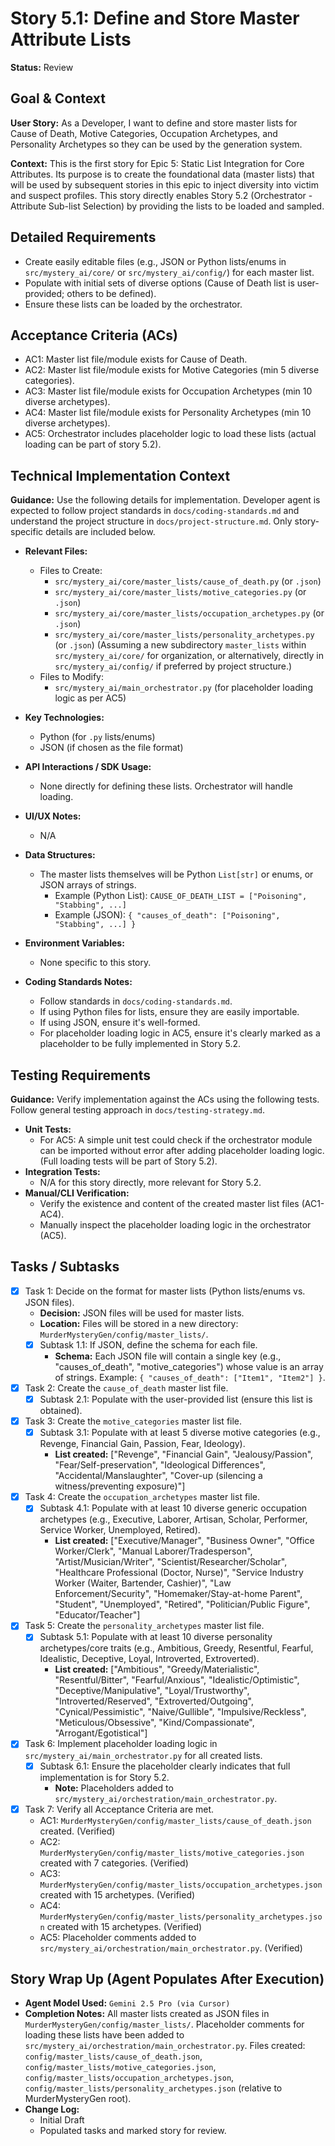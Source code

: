 # Story 5.1: Define and Store Master Attribute Lists

**Status:** Review

## Goal & Context

**User Story:** As a Developer, I want to define and store master lists for Cause of Death, Motive Categories, Occupation Archetypes, and Personality Archetypes so they can be used by the generation system.

**Context:** This is the first story for Epic 5: Static List Integration for Core Attributes. Its purpose is to create the foundational data (master lists) that will be used by subsequent stories in this epic to inject diversity into victim and suspect profiles. This story directly enables Story 5.2 (Orchestrator - Attribute Sub-list Selection) by providing the lists to be loaded and sampled.

## Detailed Requirements

- Create easily editable files (e.g., JSON or Python lists/enums in `src/mystery_ai/core/` or `src/mystery_ai/config/`) for each master list.
- Populate with initial sets of diverse options (Cause of Death list is user-provided; others to be defined).
- Ensure these lists can be loaded by the orchestrator.

## Acceptance Criteria (ACs)

- AC1: Master list file/module exists for Cause of Death.
- AC2: Master list file/module exists for Motive Categories (min 5 diverse categories).
- AC3: Master list file/module exists for Occupation Archetypes (min 10 diverse archetypes).
- AC4: Master list file/module exists for Personality Archetypes (min 10 diverse archetypes).
- AC5: Orchestrator includes placeholder logic to load these lists (actual loading can be part of story 5.2).

## Technical Implementation Context

**Guidance:** Use the following details for implementation. Developer agent is expected to follow project standards in `docs/coding-standards.md` and understand the project structure in `docs/project-structure.md`. Only story-specific details are included below.

- **Relevant Files:**
  - Files to Create:
    - `src/mystery_ai/core/master_lists/cause_of_death.py` (or `.json`)
    - `src/mystery_ai/core/master_lists/motive_categories.py` (or `.json`)
    - `src/mystery_ai/core/master_lists/occupation_archetypes.py` (or `.json`)
    - `src/mystery_ai/core/master_lists/personality_archetypes.py` (or `.json`)
    (Assuming a new subdirectory `master_lists` within `src/mystery_ai/core/` for organization, or alternatively, directly in `src/mystery_ai/config/` if preferred by project structure.)
  - Files to Modify:
    - `src/mystery_ai/main_orchestrator.py` (for placeholder loading logic as per AC5)

- **Key Technologies:**
  - Python (for `.py` lists/enums)
  - JSON (if chosen as the file format)

- **API Interactions / SDK Usage:**
  - None directly for defining these lists. Orchestrator will handle loading.

- **UI/UX Notes:**
  - N/A

- **Data Structures:**
  - The master lists themselves will be Python `List[str]` or enums, or JSON arrays of strings.
    - Example (Python List): `CAUSE_OF_DEATH_LIST = ["Poisoning", "Stabbing", ...]`
    - Example (JSON): `{ "causes_of_death": ["Poisoning", "Stabbing", ...] }`

- **Environment Variables:**
  - None specific to this story.

- **Coding Standards Notes:**
  - Follow standards in `docs/coding-standards.md`.
  - If using Python files for lists, ensure they are easily importable.
  - If using JSON, ensure it's well-formed.
  - For placeholder loading logic in AC5, ensure it's clearly marked as a placeholder to be fully implemented in Story 5.2.

## Testing Requirements

**Guidance:** Verify implementation against the ACs using the following tests. Follow general testing approach in `docs/testing-strategy.md`.

- **Unit Tests:**
  - For AC5: A simple unit test could check if the orchestrator module can be imported without error after adding placeholder loading logic. (Full loading tests will be part of Story 5.2).
- **Integration Tests:**
  - N/A for this story directly, more relevant for Story 5.2.
- **Manual/CLI Verification:**
  - Verify the existence and content of the created master list files (AC1-AC4).
  - Manually inspect the placeholder loading logic in the orchestrator (AC5).

## Tasks / Subtasks

- [x] Task 1: Decide on the format for master lists (Python lists/enums vs. JSON files).
  - **Decision:** JSON files will be used for master lists.
  - **Location:** Files will be stored in a new directory: `MurderMysteryGen/config/master_lists/`.
  - [x] Subtask 1.1: If JSON, define the schema for each file.
    - **Schema:** Each JSON file will contain a single key (e.g., "causes_of_death", "motive_categories") whose value is an array of strings. Example: `{ "causes_of_death": ["Item1", "Item2"] }`.
- [x] Task 2: Create the `cause_of_death` master list file.
  - [x] Subtask 2.1: Populate with the user-provided list (ensure this list is obtained).
- [x] Task 3: Create the `motive_categories` master list file.
  - [x] Subtask 3.1: Populate with at least 5 diverse motive categories (e.g., Revenge, Financial Gain, Passion, Fear, Ideology).
    - **List created:** ["Revenge", "Financial Gain", "Jealousy/Passion", "Fear/Self-preservation", "Ideological Differences", "Accidental/Manslaughter", "Cover-up (silencing a witness/preventing exposure)"]
- [x] Task 4: Create the `occupation_archetypes` master list file.
  - [x] Subtask 4.1: Populate with at least 10 diverse generic occupation archetypes (e.g., Executive, Laborer, Artisan, Scholar, Performer, Service Worker, Unemployed, Retired).
    - **List created:** ["Executive/Manager", "Business Owner", "Office Worker/Clerk", "Manual Laborer/Tradesperson", "Artist/Musician/Writer", "Scientist/Researcher/Scholar", "Healthcare Professional (Doctor, Nurse)", "Service Industry Worker (Waiter, Bartender, Cashier)", "Law Enforcement/Security", "Homemaker/Stay-at-home Parent", "Student", "Unemployed", "Retired", "Politician/Public Figure", "Educator/Teacher"]
- [x] Task 5: Create the `personality_archetypes` master list file.
  - [x] Subtask 5.1: Populate with at least 10 diverse personality archetypes/core traits (e.g., Ambitious, Greedy, Resentful, Fearful, Idealistic, Deceptive, Loyal, Introverted, Extroverted).
    - **List created:** ["Ambitious", "Greedy/Materialistic", "Resentful/Bitter", "Fearful/Anxious", "Idealistic/Optimistic", "Deceptive/Manipulative", "Loyal/Trustworthy", "Introverted/Reserved", "Extroverted/Outgoing", "Cynical/Pessimistic", "Naive/Gullible", "Impulsive/Reckless", "Meticulous/Obsessive", "Kind/Compassionate", "Arrogant/Egotistical"]
- [x] Task 6: Implement placeholder loading logic in `src/mystery_ai/main_orchestrator.py` for all created lists.
  - [x] Subtask 6.1: Ensure the placeholder clearly indicates that full implementation is for Story 5.2.
    - **Note:** Placeholders added to `src/mystery_ai/orchestration/main_orchestrator.py`.
- [x] Task 7: Verify all Acceptance Criteria are met.
  - AC1: `MurderMysteryGen/config/master_lists/cause_of_death.json` created. (Verified)
  - AC2: `MurderMysteryGen/config/master_lists/motive_categories.json` created with 7 categories. (Verified)
  - AC3: `MurderMysteryGen/config/master_lists/occupation_archetypes.json` created with 15 archetypes. (Verified)
  - AC4: `MurderMysteryGen/config/master_lists/personality_archetypes.json` created with 15 archetypes. (Verified)
  - AC5: Placeholder comments added to `src/mystery_ai/orchestration/main_orchestrator.py`. (Verified)

## Story Wrap Up (Agent Populates After Execution)

- **Agent Model Used:** `Gemini 2.5 Pro (via Cursor)`
- **Completion Notes:** All master lists created as JSON files in `MurderMysteryGen/config/master_lists/`. Placeholder comments for loading these lists have been added to `src/mystery_ai/orchestration/main_orchestrator.py`. Files created: `config/master_lists/cause_of_death.json`, `config/master_lists/motive_categories.json`, `config/master_lists/occupation_archetypes.json`, `config/master_lists/personality_archetypes.json` (relative to MurderMysteryGen root).
- **Change Log:**
  - Initial Draft
  - Populated tasks and marked story for review. 